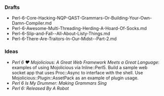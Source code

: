 ### Drafts

* Perl-6-Core-Hacking-NQP-QAST-Grammars-Or-Building-Your-Own-Damn-Compiler.md
* Perl-6-Awesome-Multi-Threading-Herding-A-Hoard-Of-Socks.md
* Perl-6-Slip-and-Fall--All-About-Listy-Things.md
* Perl-6-There-Are-Traitors-In-Our-Midst--Part-2.md

### Ideas

* *Perl 6 ♥ Mojolicious: A Great Web Framework Meets a Great Language*:
    examples of using Mojolicious via Inline::Perl5. Build a sample web socket
    app that uses Proc::Async to interface with the shell. Use
    Mojolicious::Plugin::AssetPack as an example of plugin usage.
* *Perl 6 Is My Drummer: Making Grammars Sing*
* *Perl 6: Released By A Robot*